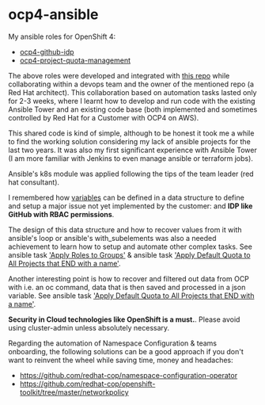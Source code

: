 # ocp4-ansible
My ansible roles for OpenShift 4:
- [ocp4-github-idp](roles/ocp4-github-idp/README.md)
- [ocp4-project-quota-management](roles/ocp4-project-quota-management/README.md)

The above roles were developed and integrated with [this repo](https://github.com/rcarrata/ocp4-auto-install) while collaborating within a devops team and the owner of the mentioned repo (a Red Hat architect). This collaboration based on automation tasks lasted only for 2-3 weeks, where I learnt how to develop and run code with the existing Ansible Tower and an existing code base (both implemented and sometimes controlled by Red Hat for a Customer with OCP4 on AWS). 

This shared code is kind of simple, although to be honest it took me a while to find the working solution considering my lack of ansible projects for the last two years. It was also my first significant experience with Ansible Tower (I am more familiar with Jenkins to even manage ansible or terraform jobs). 

Ansible's k8s module was applied following the tips of the team leader (red hat consultant).

I remembered how [variables](site.yml) can be defined in a data structure to define and setup a major issue not yet implemented by the customer: and **IDP like GitHub with RBAC permissions**. 

The design of this data structure and how to recover values from it with ansible's loop or ansible's with_subelements was also a needed achievement to learn how to setup and automate other complex tasks. See ansible task ['Apply Roles to Groups'](roles/ocp4-github-idp/tasks/rbac.yml) & ansible task ['Apply Default Quota to All Projects that END with a name'](roles/ocp4-project-quota-management/tasks/project-quota.yml).

Another interesting point is how to recover and filtered out data from OCP with i.e. an oc command, data that is then saved and processed in a json variable. See ansible task ['Apply Default Quota to All Projects that END with a name'](roles/ocp4-project-quota-management/tasks/project-quota.yml).

**Security in Cloud technologies like OpenShift is a must.**. Please avoid using cluster-admin unless absolutely necessary.

Regarding the automation of Namespace Configuration & teams onboarding, the following solutions can be a good approach if you don't want to reinvent the wheel while saving time, money and headaches:
- https://github.com/redhat-cop/namespace-configuration-operator
- https://github.com/redhat-cop/openshift-toolkit/tree/master/networkpolicy

